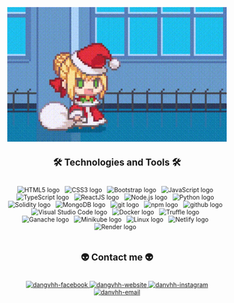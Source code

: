 <!-- NamKuL -->
<a href="#" target="_blank">
  <img src="myGif/hi_padoru.gif" width="1200" alt="Hi, i'm Hai Dang" />
</a>

<h2 align="center">🛠 Technologies and Tools 🛠</h2>
<br>
<!-- https://simpleicons.org/ -->
<div align="center">
  <span><img src="https://cdn-icons-png.flaticon.com/128/1051/1051277.png" height="75px" width="75px" alt="HTML5 logo" title="HTML5" /></span>
  &nbsp;
  <span><img src="https://cdn-icons-png.flaticon.com/128/732/732190.png" height="75px" width="75px" alt="CSS3 logo" title="CSS3" /></span>
  &nbsp;
  <span><img src="https://cdn-icons-png.flaticon.com/128/5968/5968672.png" height="75px" width="75px" alt="Bootstrap logo" title="Bootstrap" /></span>
  &nbsp;
  <span><img src="https://cdn-icons-png.flaticon.com/128/1199/1199124.png" height="75px" width="75px" alt="JavaScript logo" title="JavaScript" /></span>
  &nbsp;
  <span><img src="https://cdn-icons-png.flaticon.com/128/919/919832.png" height="75px" width="75px" alt="TypeScript logo" title="TypeScript" /></span>
  &nbsp;
  <span><img src="https://cdn-icons-png.flaticon.com/128/919/919851.png" height="75px" width="75px" alt="ReactJS logo" title="ReactJS" /></span>
  &nbsp;
  <span><img src="https://cdn-icons-png.flaticon.com/128/919/919825.png" height="75px" width="75px" alt="Node.js logo" title="Node.js" /></span>
  &nbsp;
  <span><img src="https://cdn-icons-png.flaticon.com/128/3098/3098090.png" height="75px" width="75px" alt="Python logo" title="Python" /></span>
    &nbsp;
    <span><img src="https://img.icons8.com/officel/1x/solidity.png" height="75px" width="75px" alt="Solidity logo" title="Solidity" /></span>
  &nbsp;
  <span><img src="https://www.clipartmax.com/png/middle/275-2754492_mongodb-nosql-document-oriented-database-portable-network-mongodb-logo.png" height="75px" width="75px" alt="MongoDB logo" title="MongoDB"/></span>
  &nbsp;
  <span><img src="https://cdn-icons-png.flaticon.com/128/4494/4494748.png" height="75px" width="75px" alt="git logo" title="git" /></span>
  &nbsp;
    <span><img src="https://img.icons8.com/color/1x/npm.png" height="75px" width="75px" alt="npm logo" title="npm" /></span>
  &nbsp;
  <span><img src="https://cdn-icons-png.flaticon.com/128/733/733553.png" height="75px" width="75px" alt="github logo" title="github" /></span>
  &nbsp;
  <span><img src="https://cdn-icons-png.flaticon.com/128/906/906324.png" height="75px" width="75px" alt="Visual Studio Code logo" title="Visual Studio Code" /></span>
  &nbsp;
  <span><img src="https://cdn-icons-png.flaticon.com/128/919/919853.png" height="75px" width="75px" alt="Docker logo" title="Docker" /></span>
  &nbsp;
  <span><img src="https://trufflesuite.com/img/truffle-logomark.svg" height="75px" width="75px" alt="Truffle logo" title="Truffle" /></span>
  &nbsp;
    <span><img src="https://trufflesuite.com/img/ganache-logo-dark.svg" height="75px" width="75px" alt="Ganache logo" title="Ganache" /></span>
  &nbsp;
    <span><img src="https://geeksterminal.com/wp-content/uploads/2022/04/minikube-logo.png" height="75px" width="75px" alt="Minikube logo" title="Minikube" /></span>
  &nbsp;
    <span><img src="https://cdn-icons-png.flaticon.com/128/6124/6124995.png" height="75px" width="75px" alt="Linux logo" title="Linux" /></span>
  &nbsp;
  <span><img src="https://icons8.com/icon/sBo1RJ3rjbje/external-netlify-a-cloud-computing-company-that-offers-hosting-and-serverless-backend-services-for-static-websites-logo-shadow-tal-revivo" height="75px" width="75px" alt="Netlify logo" title="Netlify" /></span>
  &nbsp;
  <span><img src="https://res.cloudinary.com/crunchbase-production/image/upload/c_lpad,h_256,w_256,f_auto,q_auto:eco,dpr_1/j8z02ssteea4zj1k1nyz" height="75px" width="75px" alt="Render logo" title="Render" /></span>
  &nbsp;

</div>
<br>
<h2 align="center">👽 Contact me 👽</h2>
<br>
<!-- https://icons8.com -->
<div align="center">
  <a href="https://www.facebook.com/profile.php?id=100080307701752" target="blank">
    <img src="https://img.icons8.com/bubbles/100/000000/facebook-new.png" alt="dangvhh-facebook" />
  </a>
  <a href="https://dangvhh.netlify.app/" target="blank">
    <img src="https://img.icons8.com/bubbles/1x/brown-hair-lady-window.png" alt="dangvhh-website" />
  </a>
  <a href="https://instagram.com/dang.vhh/" target="blank">
    <img src="https://img.icons8.com/bubbles/100/000000/instagram.png" alt="danvhh-instagram" />
  </a>
  <a href="mailto:vohuynhhaidang24032001@gmail.com" target="top">
    <img src="https://img.icons8.com/bubbles/100/000000/apple-mail.png" alt="danvhh-email" />
  </a>
</div>


